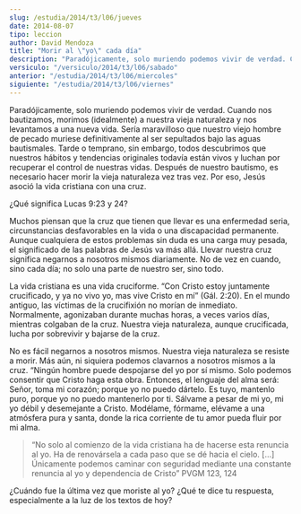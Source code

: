 ```yaml
---
slug: /estudia/2014/t3/l06/jueves
date: 2014-08-07
tipo: leccion
author: David Mendoza
title: "Morir al \"yo\" cada día"
description: "Paradójicamente, solo muriendo podemos vivir de verdad. Cuando nos bautizamos,  morimos (idealmente) a nuestra vieja naturaleza y nos levantamos a una nueva  vida. Sería maravilloso que nuestro viejo hombre de pecado muriese  definitivamente al ser sepultados bajo las aguas ba..."
versiculo: "/versiculo/2014/t3/l06/sabado"
anterior: "/estudia/2014/t3/l06/miercoles"
siguiente: "/estudia/2014/t3/l06/viernes"
---
```


Paradójicamente, solo muriendo podemos vivir de verdad. Cuando nos bautizamos, morimos (idealmente) a nuestra vieja naturaleza y nos levantamos a una nueva vida. Sería maravilloso que nuestro viejo hombre de pecado muriese definitivamente al ser sepultados bajo las aguas bautismales. Tarde o temprano, sin embargo, todos descubrimos que nuestros hábitos y tendencias originales todavía están vivos y luchan por recuperar el control de nuestras vidas. Después de nuestro bautismo, es necesario hacer morir la vieja naturaleza vez tras vez. Por eso, Jesús asoció la vida cristiana con una cruz.

¿Qué significa Lucas 9:23 y 24?

Muchos piensan que la cruz que tienen que llevar es una enfermedad seria, circunstancias desfavorables en la vida o una discapacidad permanente. Aunque cualquiera de estos problemas sin duda es una carga muy pesada, el significado de las palabras de Jesús va más allá. Llevar nuestra cruz significa negarnos a nosotros mismos diariamente. No de vez en cuando, sino cada día; no solo una parte de nuestro ser, sino todo.

La vida cristiana es una vida cruciforme. “Con Cristo estoy juntamente crucificado, y ya no vivo yo, mas vive Cristo en mí” (Gál. 2:20). En el mundo antiguo, las víctimas de la crucifixión no morían de inmediato. Normalmente, agonizaban durante muchas horas, a veces varios días, mientras colgaban de la cruz. Nuestra vieja naturaleza, aunque crucificada, lucha por sobrevivir y bajarse de la cruz.

No es fácil negarnos a nosotros mismos. Nuestra vieja naturaleza se resiste a morir. Más aún, ni siquiera podemos clavarnos a nosotros mismos a la cruz. “Ningún hombre puede despojarse del yo por sí mismo. Solo podemos consentir que Cristo haga esta obra. Entonces, el lenguaje del alma será: Señor, toma mi corazón; porque yo no puedo dártelo. Es tuyo, mantenlo puro, porque yo no puedo mantenerlo por ti. Sálvame a pesar de mi yo, mi yo débil y desemejante a Cristo. Modélame, fórmame, elévame a una atmósfera pura y santa, donde la rica corriente de tu amor pueda fluir por mi alma.

> “No solo al comienzo de la vida cristiana ha de hacerse esta renuncia al yo. Ha de renovársela a cada paso que se dé hacia el cielo. [...] Únicamente podemos caminar con seguridad mediante una constante renuncia al yo y dependencia de Cristo” PVGM 123, 124

¿Cuándo fue la última vez que moriste al yo? ¿Qué te dice tu respuesta, especialmente a la luz de los textos de hoy?

